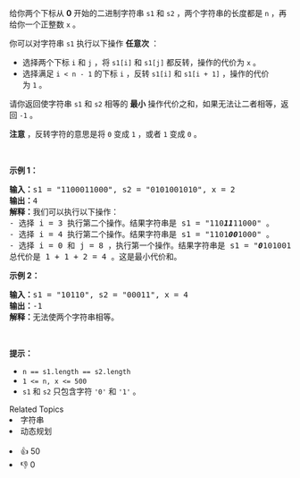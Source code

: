 <p>给你两个下标从 <strong>0</strong>&nbsp;开始的二进制字符串&nbsp;<code>s1</code> 和&nbsp;<code>s2</code>&nbsp;，两个字符串的长度都是&nbsp;<code>n</code>&nbsp;，再给你一个正整数&nbsp;<code>x</code>&nbsp;。</p>

<p>你可以对字符串 <code>s1</code>&nbsp;执行以下操作 <strong>任意次</strong>&nbsp;：</p>

<ul> 
 <li>选择两个下标&nbsp;<code>i</code>&nbsp;和&nbsp;<code>j</code>&nbsp;，将&nbsp;<code>s1[i]</code> 和&nbsp;<code>s1[j]</code>&nbsp;都反转，操作的代价为&nbsp;<code>x</code>&nbsp;。</li> 
 <li>选择满足 <code>i &lt; n - 1</code>&nbsp;的下标&nbsp;<code>i</code>&nbsp;，反转&nbsp;<code>s1[i]</code> 和&nbsp;<code>s1[i + 1]</code>&nbsp;，操作的代价为&nbsp;<code>1</code>&nbsp;。</li> 
</ul>

<p>请你返回使字符串&nbsp;<code>s1</code>&nbsp;和&nbsp;<code>s2</code>&nbsp;相等的&nbsp;<strong>最小</strong>&nbsp;操作代价之和，如果无法让二者相等，返回&nbsp;<code>-1</code>&nbsp;。</p>

<p><strong>注意</strong>&nbsp;，反转字符的意思是将&nbsp;<code>0</code>&nbsp;变成&nbsp;<code>1</code>&nbsp;，或者 <code>1</code>&nbsp;变成 <code>0</code>&nbsp;。</p>

<p>&nbsp;</p>

<p><strong class="example">示例 1：</strong></p>

<pre>
<b>输入：</b>s1 = "1100011000", s2 = "0101001010", x = 2
<b>输出：</b>4
<b>解释：</b>我们可以执行以下操作：
- 选择 i = 3 执行第二个操作。结果字符串是 s1 = "110<em><strong>11</strong></em>11000" 。
- 选择 i = 4 执行第二个操作。结果字符串是 s1 = "1101<em><strong>00</strong></em>1000" 。
- 选择 i = 0 和 j = 8 ，执行第一个操作。结果字符串是 s1 = "<em><strong>0</strong></em>1010010<em><strong>1</strong></em>0" = s2 。
总代价是 1 + 1 + 2 = 4 。这是最小代价和。
</pre>

<p><strong class="example">示例 2：</strong></p>

<pre>
<b>输入：</b>s1 = "10110", s2 = "00011", x = 4
<b>输出：</b>-1
<b>解释：</b>无法使两个字符串相等。
</pre>

<p>&nbsp;</p>

<p><strong>提示：</strong></p>

<ul> 
 <li><code>n == s1.length == s2.length</code></li> 
 <li><code>1 &lt;= n, x &lt;= 500</code></li> 
 <li><code>s1</code> 和&nbsp;<code>s2</code>&nbsp;只包含字符&nbsp;<code>'0'</code> 和&nbsp;<code>'1'</code> 。</li> 
</ul>

<div><div>Related Topics</div><div><li>字符串</li><li>动态规划</li></div></div><br><div><li>👍 50</li><li>👎 0</li></div>